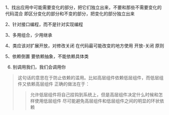 1、找出应用中可能需要变化的部分，把它们独立出来，不要和那些不需要变化的代码混合
    即区分变化的部分和不变的部分，把变化的部分独立出来

 2、针对接口编程，而不是针对实现编程


3、多用组合，少用继承

4、类应该对扩展开放，对修改关闭
    在代码最可能改变的地方使用 开放-关闭 原则

5、依赖倒置
    要依赖抽象，不能依赖具体类
    
6. 别调用我们，我们会调用你
>   这句话的意思在于防止依赖的滥用。比如高层组件依赖低层组件，而低层组件又依赖高层组件
> 正确的做法在于：
>> 允许低层组件将自己挂钩到系统上，但是高层组件决定什么时候和怎样使用低层组件
>> 尽可能避免高层组件和低层组件之间的明显的环状依赖